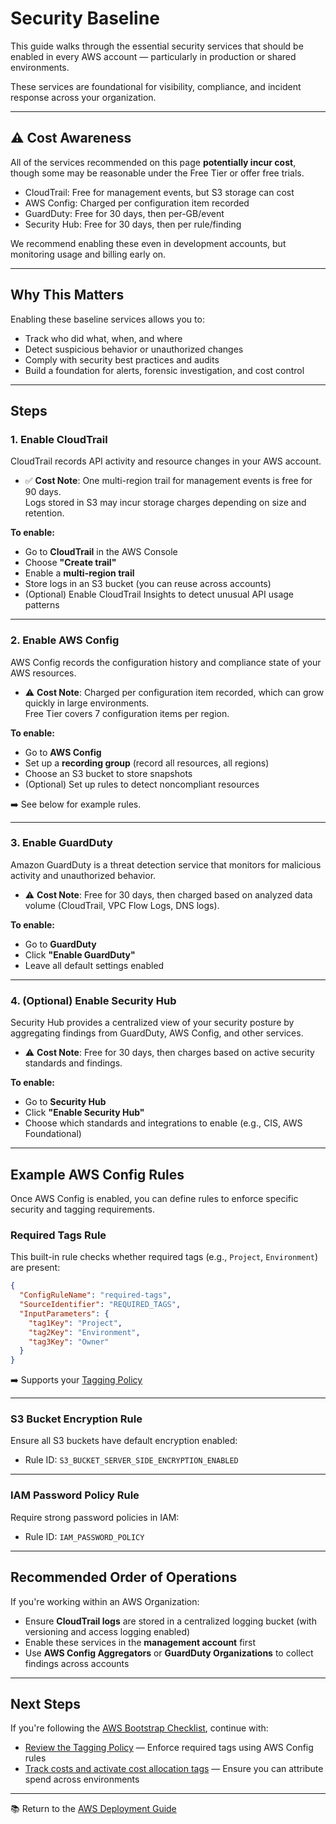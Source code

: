 # Security Baseline

This guide walks through the essential security services that should be enabled in every AWS account — particularly in production or shared environments.

These services are foundational for visibility, compliance, and incident response across your organization.

---

## ⚠️ Cost Awareness

All of the services recommended on this page **potentially incur cost**, though some may be reasonable under the Free Tier or offer free trials.

- CloudTrail: Free for management events, but S3 storage can cost
- AWS Config: Charged per configuration item recorded
- GuardDuty: Free for 30 days, then per-GB/event
- Security Hub: Free for 30 days, then per rule/finding

We recommend enabling these even in development accounts, but monitoring usage and billing early on.

---

## Why This Matters

Enabling these baseline services allows you to:

- Track who did what, when, and where
- Detect suspicious behavior or unauthorized changes
- Comply with security best practices and audits
- Build a foundation for alerts, forensic investigation, and cost control

---

## Steps

### 1. Enable CloudTrail

CloudTrail records API activity and resource changes in your AWS account.

- ✅ **Cost Note**: One multi-region trail for management events is free for 90 days.  
  Logs stored in S3 may incur storage charges depending on size and retention.

**To enable:**

- Go to **CloudTrail** in the AWS Console
- Choose **"Create trail"**
- Enable a **multi-region trail**
- Store logs in an S3 bucket (you can reuse across accounts)
- (Optional) Enable CloudTrail Insights to detect unusual API usage patterns

---

### 2. Enable AWS Config

AWS Config records the configuration history and compliance state of your AWS resources.

- ⚠️ **Cost Note**: Charged per configuration item recorded, which can grow quickly in large environments.  
  Free Tier covers 7 configuration items per region.

**To enable:**

- Go to **AWS Config**
- Set up a **recording group** (record all resources, all regions)
- Choose an S3 bucket to store snapshots
- (Optional) Set up rules to detect noncompliant resources

➡️ See below for example rules.

---

### 3. Enable GuardDuty

Amazon GuardDuty is a threat detection service that monitors for malicious activity and unauthorized behavior.

- ⚠️ **Cost Note**: Free for 30 days, then charged based on analyzed data volume (CloudTrail, VPC Flow Logs, DNS logs).

**To enable:**

- Go to **GuardDuty**
- Click **"Enable GuardDuty"**
- Leave all default settings enabled

---

### 4. (Optional) Enable Security Hub

Security Hub provides a centralized view of your security posture by aggregating findings from GuardDuty, AWS Config, and other services.

- ⚠️ **Cost Note**: Free for 30 days, then charges based on active security standards and findings.

**To enable:**

- Go to **Security Hub**
- Click **"Enable Security Hub"**
- Choose which standards and integrations to enable (e.g., CIS, AWS Foundational)

---

## Example AWS Config Rules

Once AWS Config is enabled, you can define rules to enforce specific security and tagging requirements.

### Required Tags Rule

This built-in rule checks whether required tags (e.g., `Project`, `Environment`) are present:

```json
{
  "ConfigRuleName": "required-tags",
  "SourceIdentifier": "REQUIRED_TAGS",
  "InputParameters": {
    "tag1Key": "Project",
    "tag2Key": "Environment",
    "tag3Key": "Owner"
  }
}
```

➡️ Supports your [Tagging Policy](../tagging-policy/README.md)

---

### S3 Bucket Encryption Rule

Ensure all S3 buckets have default encryption enabled:

- Rule ID: `S3_BUCKET_SERVER_SIDE_ENCRYPTION_ENABLED`

---

### IAM Password Policy Rule

Require strong password policies in IAM:

- Rule ID: `IAM_PASSWORD_POLICY`

---

## Recommended Order of Operations

If you're working within an AWS Organization:

- Ensure **CloudTrail logs** are stored in a centralized logging bucket (with versioning and access logging enabled)
- Enable these services in the **management account** first
- Use **AWS Config Aggregators** or **GuardDuty Organizations** to collect findings across accounts

---

## Next Steps

If you're following the [AWS Bootstrap Checklist](../bootstrap-checklist.md), continue with:

- [Review the Tagging Policy](../tagging-policy/README.md) — Enforce required tags using AWS Config rules
- [Track costs and activate cost allocation tags](../cost-management/README.md) — Ensure you can attribute spend across environments

---

📚 Return to the [AWS Deployment Guide](../README.md)
